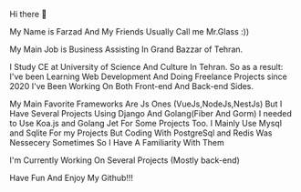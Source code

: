  Hi there 👋

My Name is Farzad And My Friends Usually Call me Mr.Glass :))

My Main Job is Business Assisting In Grand Bazzar of Tehran.


 I Study CE at University of Science And Culture In Tehran. So as a result: I've been Learning Web Development And Doing Freelance Projects since 2020
I've Been Working On Both Front-end And Back-end Sides.

My Main Favorite Frameworks Are Js Ones (VueJs,NodeJs,NestJs) But I Have Several Projects Using Django And Golang(Fiber And Gorm)
I needed to Use Koa.js and Golang Jet For Some Projects Too. 
I Mainly Use Mysql and Sqlite For my Projects But Coding With PostgreSql and Redis Was Nessecery Sometimes So I Have A Familiarity With Them

I'm Currently Working On Several Projects (Mostly back-end)


Have Fun And Enjoy My Github!!!
